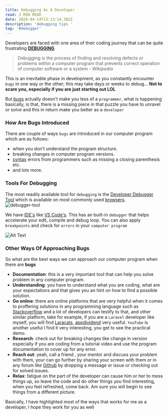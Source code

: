 ```yaml
---
title: Debugging As A Developer
read: 3 MIN READ
date: 2020-04-14T13:13:14.382Z
description: 'debugging tips '
tag: '#debugger'
---
```

Developers are faced with one area of their coding journey that can be quite frustrating **[DEBUGGING](https://en.m.wikipedia.org/wiki/Debugging)**

> Debugging is the process of finding and resolving defects or problems within a computer program that prevents correct operation of computer software or a system - *Wikipedia* 

This is an inevitable phase in development, as you constantly encounter `bugs` in one way or the other; this may take days or weeks to debug... **Not to scare you,  especially if you are just starting out LOL**

But [bugs](https://en.m.wikipedia.org/wiki/Software_bug) actually doesn't make you less of a `programmer`,  what is happening basically, is that, there is a missing piece in that puzzle you have to unravel or solve and  this in return make you better as a `developer`

### How Are Bugs Introduced

There are couple of ways `bugs` are introduced in our computer program which are as follows:

* when you don't understand the program structure.
* breaking changes in computer program versions. 
* [syntax](https://en.m.wikipedia.org/wiki/Syntax_error) errors from programmers such as missing a closing parenthesis etc.
* and lots more.

### Tools For Debugging

The most readily available tool for `debugging` is the [Developer Debugger Tool](https://en.m.wikipedia.org/wiki/Debugger) which is available on most commonly used [browsers](https://developer.mozilla.org/en-US/docs/Learn/Common_questions/What_are_browser_developer_tools).\
![debugger-tool](https://dev-to-uploads.s3.amazonaws.com/i/lncuhygbke35hyn9hoon.PNG)

We have [IDE's](https://www.google.com/amp/s/stackify.com/top-integrated-developer-environments-ides/amp/) like  [VS Code's](https://code.visualstudio.com/docs/editor/debugging). This has an built-in `debugger` that helps accelerate your edit, compile and debug loop. You can also apply `breakpoints` and check for `errors` in your `computer program` 

![Alt Text](https://dev-to-uploads.s3.amazonaws.com/i/xohrnv3aaf1oqvol3aeq.PNG)

### Other Ways Of Approaching Bugs

So what are the best ways we can approach our computer program when there are **bugs**

* **Documentation**: this is a very important tool that can help you solve problem in any computer program.
* **Understanding**: you have to understand what you are coding,  what are your expectations and that gives you an hint on how to find a possible solution.
* **Go online**: there are online platforms that are very helpful when it comes to proffering solutions in any programming language such as [Stackoverflow](https://stackoverflow.com/) and a lot of developers can testify to that,  and other similar platform, take for example, if you are a `Laravel` developer like myself,  you will find [Laracats](https://laracasts.com/),  [appdividend](https://appdividend.com/amp/laravel-tutorial/) very useful. `YouTube` is another useful I find it very interesting, you get to see the practical demo.
* **Research**: check out for breaking changes like change in version especially if you are coding from a tutorial video and use the program documentation to cover up for any error.
* **Reach out**: yeah,  call a friend , your mentor and discuss your problem with them,  your can go further by sharing your screen with them or in any forum like [Github](https://github.com/) by dropping a message or issue or checking out for solved issues.
* **Relax**: fatigue on the part of the developer can cause him or her to mess things up,  so leave the code and do other things you find interesting,  when you feel refreshed,  come back. Am sure you will begin to see things from a different picture.

Basically,  I have highlighted most of the ways that works for me as a developer,  I hope they work for you as well
